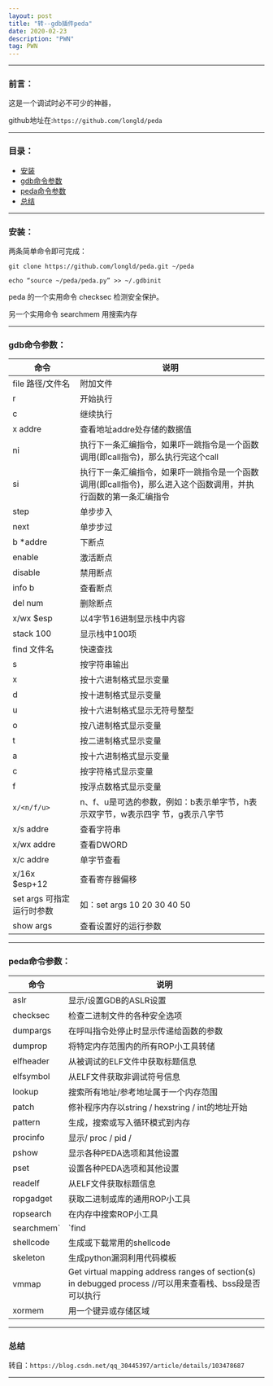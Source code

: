 ```yaml
---
layout: post
title: "转--gdb插件peda"
date: 2020-02-23
description: "PWN"
tag: PWN
---
```

---

### 前言：

这是一个调试时必不可少的神器，<br>

github地址在:`https://github.com/longld/peda`

---


### 目录：

* <a href="#a" target="_self">安装</a>
* <a href="#b" target="_self">gdb命令参数</a>
* <a href="#c" target="_self">peda命令参数</a>
* <a href="#zg" target="_self">总结</a>

-----


### <span id = "a">安装：</span>


两条简单命令即可完成：<br>

```
git clone https://github.com/longld/peda.git ~/peda

echo “source ~/peda/peda.py” >> ~/.gdbinit
```

peda 的一个实用命令 checksec 检测安全保护。 <br>

另一个实用命令 searchmem 用搜索内存

-----


### <span id = "b">gdb命令参数：</span>


| 命令 | 说明 |
| --- | --- |
| file 路径/文件名 | 附加文件 |
| r | 开始执行 |
| c | 继续执行 |
| x addre | 查看地址addre处存储的数据值 |
| ni | 执行下一条汇编指令，如果吓一跳指令是一个函数调用(即call指令)，那么执行完这个call |
| si | 执行下一条汇编指令，如果吓一跳指令是一个函数调用(即call指令)，那么进入这个函数调用，并执行函数的第一条汇编指令 |
| step | 单步步入 |
| next | 单步步过 |
| b *addre | 下断点 |
| enable | 激活断点 |
| disable | 禁用断点 |
| info b | 查看断点 |
| del num | 删除断点 |
| x/wx $esp | 以4字节16进制显示栈中内容 |
| stack 100 | 显示栈中100项 |
| find 文件名 | 快速查找 |
| s | 按字符串输出 |
| x | 按十六进制格式显示变量 |
| d | 按十进制格式显示变量 |
| u | 按十六进制格式显示无符号整型 |
| o | 按八进制格式显示变量 |
| t | 按二进制格式显示变量 |
| a | 按十六进制格式显示变量 |
| c | 按字符格式显示变量 |
| f | 按浮点数格式显示变量 |
| `x/<n/f/u>` | n、f、u是可选的参数，例如：b表示单字节，h表示双字节，w表示四字 节，g表示八字节 |
| x/s addre | 查看字符串 |
| x/wx addre | 查看DWORD |
| x/c addre | 单字节查看 |
| x/16x $esp+12 | 查看寄存器偏移 |
| set args 可指定运行时参数 | 如：set args 10 20 30 40 50 |
| show args | 查看设置好的运行参数 |

-----


### <span id = "c">peda命令参数：</span>

| 命令 | 说明 |
| --- | --- |
| aslr | 显示/设置GDB的ASLR设置 |
| checksec | 检查二进制文件的各种安全选项 |
| dumpargs | 在呼叫指令处停止时显示传递给函数的参数 |
| dumprop | 将特定内存范围内的所有ROP小工具转储 |
| elfheader | 从被调试的ELF文件中获取标题信息 |
| elfsymbol | 从ELF文件获取非调试符号信息 |
| lookup | 搜索所有地址/参考地址属于一个内存范围 |
| patch | 修补程序内存以string / hexstring / int的地址开始 |
| pattern | 生成，搜索或写入循环模式到内存 |
| procinfo | 显示/ proc / pid /  |
| pshow | 显示各种PEDA选项和其他设置 |
| pset | 设置各种PEDA选项和其他设置 |
| readelf | 从ELF文件获取标题信息 |
| ropgadget | 获取二进制或库的通用ROP小工具 |
| ropsearch | 在内存中搜索ROP小工具 |
| searchmem`|`find | 在内存中搜索模式; 支持正则表达式搜索//查找用，例如searchmem“/ bin / sh”libc |
| shellcode | 生成或下载常用的shellcode |
| skeleton | 生成python漏洞利用代码模板 |
| vmmap | Get virtual mapping address ranges of section(s) in debugged process //可以用来查看栈、bss段是否可以执行 |
| xormem | 用一个键异或存储区域 |


-----


### <span id = "zg">总结</span>

转自：`https://blog.csdn.net/qq_30445397/article/details/103478687`

--------
